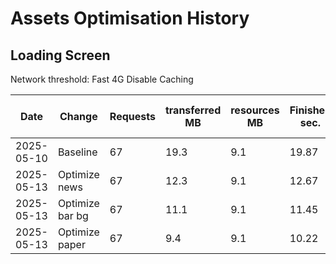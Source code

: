 # Assets Optimisation History

## Loading Screen

Network threshold: Fast 4G
Disable Caching

| Date       | Change                | Requests | transferred MB | resources MB | Finished sec. | Load time sec. |
|------------|-----------------------|----------|----------------|--------------|---------------|----------------|
| 2025-05-10 | Baseline              |       67 |           19.3 |          9.1 |         19.87 |           2.09 |
| 2025-05-13 | Optimize news         |       67 |           12.3 |          9.1 |         12.67 |           2.22 |
| 2025-05-13 | Optimize bar bg       |       67 |           11.1 |          9.1 |         11.45 |           2.14 |
| 2025-05-13 | Optimize paper        |       67 |            9.4 |          9.1 |         10.22 |           2.42 |


